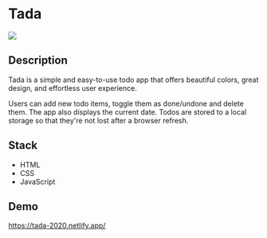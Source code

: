 # Tada
![](https://i.imgur.com/4I11au3.jpeg)

## Description
Tada is a simple and easy-to-use todo app that offers beautiful colors, great design, and effortless user experience. 

Users can add new todo items, toggle them as done/undone and delete them. The app also displays the current date. Todos are stored to a local storage so that they're not lost after a browser refresh.

## Stack
- HTML
- CSS
- JavaScript

## Demo

https://tada-2020.netlify.app/
